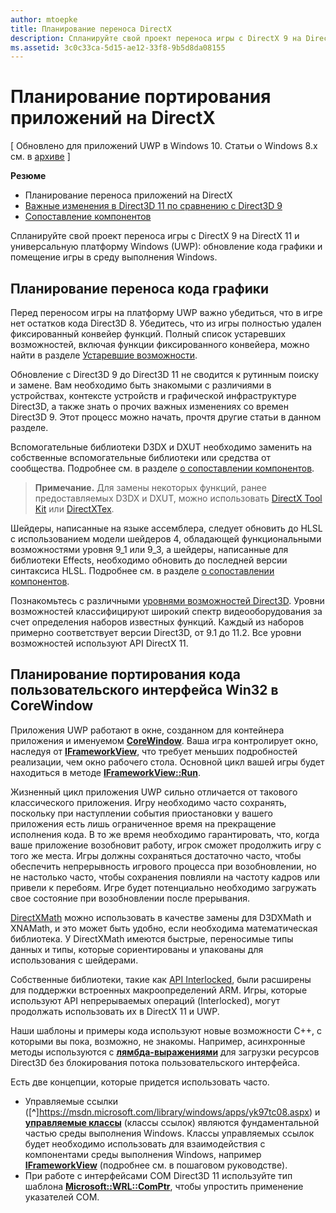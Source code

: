 ```yaml
---
author: mtoepke
title: Планирование переноса DirectX
description: Спланируйте свой проект переноса игры с DirectX 9 на DirectX 11 и универсальную платформу Windows (UWP): обновление кода графики и помещение игры в среду выполнения Windows.
ms.assetid: 3c0c33ca-5d15-ae12-33f8-9b5d8da08155
---
```


# Планирование портирования приложений на DirectX


\[ Обновлено для приложений UWP в Windows 10. Статьи о Windows 8.x см. в [архиве](http://go.microsoft.com/fwlink/p/?linkid=619132) \]

**Резюме**

-   Планирование переноса приложений на DirectX
-   [Важные изменения в Direct3D 11 по сравнению с Direct3D 9](understand-direct3d-11-1-concepts.md)
-   [Сопоставление компонентов](feature-mapping.md)


Спланируйте свой проект переноса игры с DirectX 9 на DirectX 11 и универсальную платформу Windows (UWP): обновление кода графики и помещение игры в среду выполнения Windows.

## Планирование переноса кода графики


Перед переносом игры на платформу UWP важно убедиться, что в игре нет остатков кода Direct3D 8. Убедитесь, что из игры полностью удален фиксированный конвейер функций. Полный список устаревших возможностей, включая функции фиксированного конвейера, можно найти в разделе [Устаревшие возможности](https://msdn.microsoft.com/library/windows/desktop/cc308047).

Обновление с Direct3D 9 до Direct3D 11 не сводится к рутинным поиску и замене. Вам необходимо быть знакомыми с различиями в устройствах, контексте устройств и графической инфраструктуре Direct3D, а также знать о прочих важных изменениях со времен Direct3D 9. Этот процесс можно начать, прочтя другие статьи в данном разделе.

Вспомогательные библиотеки D3DX и DXUT необходимо заменить на собственные вспомогательные библиотеки или средства от сообщества. Подробнее см. в разделе [о сопоставлении компонентов](feature-mapping.md).

> **Примечание.** Для замены некоторых функций, ранее предоставляемых D3DX и DXUT, можно использовать [DirectX Tool Kit](http://go.microsoft.com/fwlink/p/?LinkID=248929) или [DirectXTex](http://go.microsoft.com/fwlink/p/?LinkID=248926).

 

Шейдеры, написанные на языке ассемблера, следует обновить до HLSL с использованием модели шейдеров 4, обладающей функциональными возможностями уровня 9\_1 или 9\_3, а шейдеры, написанные для библиотеки Effects, необходимо обновить до последней версии синтаксиса HLSL. Подробнее см. в разделе [о сопоставлении компонентов](feature-mapping.md).

Познакомьтесь с различными [уровнями возможностей Direct3D](https://msdn.microsoft.com/library/windows/desktop/ff476876). Уровни возможностей классифицируют широкий спектр видеооборудования за счет определения наборов известных функций. Каждый из наборов примерно соответствует версии Direct3D, от 9.1 до 11.2. Все уровни возможностей используют API DirectX 11.

## Планирование портирования кода пользовательского интерфейса Win32 в CoreWindow


Приложения UWP работают в окне, созданном для контейнера приложения и именуемом [**CoreWindow**](https://msdn.microsoft.com/library/windows/apps/br208225). Ваша игра контролирует окно, наследуя от [**IFrameworkView**](https://msdn.microsoft.com/library/windows/apps/hh700478), что требует меньших подробностей реализации, чем окно рабочего стола. Основной цикл вашей игры будет находиться в методе [**IFrameworkView::Run**](https://msdn.microsoft.com/library/windows/apps/hh700505).

Жизненный цикл приложения UWP сильно отличается от такового классического приложения. Игру необходимо часто сохранять, поскольку при наступлении события приостановки у вашего приложения есть лишь ограниченное время на прекращение исполнения кода. В то же время необходимо гарантировать, что, когда ваше приложение возобновит работу, игрок сможет продолжить игру с того же места. Игры должны сохраняться достаточно часто, чтобы обеспечить непрерывность игрового процесса при возобновлении, но не настолько часто, чтобы сохранения повлияли на частоту кадров или привели к перебоям. Игре будет потенциально необходимо загружать свое состояние при возобновлении после прерывания.

[DirectXMath](https://msdn.microsoft.com/library/windows/desktop/ee415571) можно использовать в качестве замены для D3DXMath и XNAMath, и это может быть удобно, если необходима математическая библиотека. У DirectXMath имеются быстрые, переносимые типы данных и типы, которые сориентированы и упакованы для использования с шейдерами.

Собственные библиотеки, такие как [API Interlocked](https://msdn.microsoft.com/library/windows/desktop/dd405529), были расширены для поддержки встроенных макроопределений ARM. Игры, которые используют API непрерываемых операций (Interlocked), могут продолжать использовать их в DirectX 11 и UWP.

Наши шаблоны и примеры кода используют новые возможности C++, с которыми вы пока, возможно, не знакомы. Например, асинхронные методы используются с [**лямбда-выражениями**](https://msdn.microsoft.com/library/windows/apps/dd293608.aspx) для загрузки ресурсов Direct3D без блокирования потока пользовательского интерфейса.

Есть две концепции, которые придется использовать часто.

-   Управляемые ссылки ([**^**]https://msdn.microsoft.com/library/windows/apps/yk97tc08.aspx) и [**управляемые классы**](https://msdn.microsoft.com/library/windows/apps/6w96b5h7.aspx) (классы ссылок) являются фундаментальной частью среды выполнения Windows. Классы управляемых ссылок будет необходимо использовать для взаимодействия с компонентами среды выполнения Windows, например [**IFrameworkView**](https://msdn.microsoft.com/library/windows/apps/hh700478) (подробнее см. в пошаговом руководстве).
-   При работе с интерфейсами COM Direct3D 11 используйте тип шаблона [**Microsoft::WRL::ComPtr**](https://msdn.microsoft.com/library/windows/apps/br244983.aspx), чтобы упростить применение указателей СОМ.

 

 






<!--HONumber=May16_HO2-->


